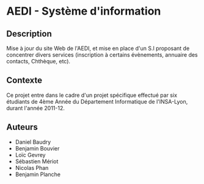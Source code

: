 # AEDI - Système d'information #

## Description ##
Mise à jour du site Web de l'AEDI, et mise en place d'un S.I proposant de concentrer divers services (inscription à certains évènements, annuaire des contacts, Chthèque, etc).

## Contexte ##
Ce projet entre dans le cadre d'un projet spécifique effectué par six étudiants de 4ème Année du Département Informatique de l'INSA-Lyon, durant l'année 2011-12.

## Auteurs ##
- Daniel Baudry
- Benjamin Bouvier
- Loïc Gevrey
- Sébastien Mériot
- Nicolas Phan
- Benjamin Planche